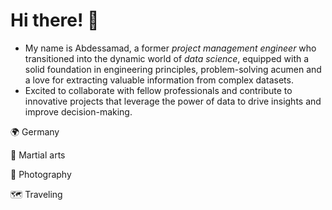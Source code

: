 # Hi there! 👋
- My name is Abdessamad, a former _project management engineer_ who transitioned into the dynamic world of _data science_, equipped with a solid foundation in engineering principles, problem-solving acumen and a love for extracting valuable information from complex datasets.
- Excited to collaborate with fellow professionals and contribute to innovative projects that leverage the power of data to drive insights and improve decision-making.

🌍 Germany

🥋 Martial arts

📸 Photography

🗺️ Traveling





